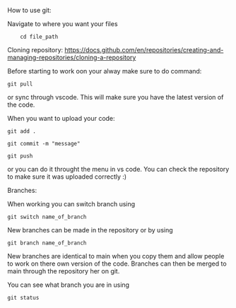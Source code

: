 How to use git:

Navigate to where you want your files

        cd file_path

Cloning repository: https://docs.github.com/en/repositories/creating-and-managing-repositories/cloning-a-repository

Before starting to work oon your alway make sure to do command:

    git pull
  
or sync through vscode. This will make sure you have the latest version of the code.

When you want to upload your code:

    git add .
  
    git commit -m "message"
  
    git push
  
or you can do it throught the menu in vs code. You can check the repository to make sure it was uploaded correctly :)

Branches:

  When working you can switch branch using
  
    git switch name_of_branch

  New branches can be made in the repository or by using 
  
    git branch name_of_branch

  New branches are identical to main when you copy them and allow people to work on there own version of the code. Branches can then be merged to main through the repository her on git.

  You can see what branch you are in using
  
    git status
